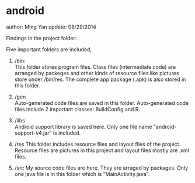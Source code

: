 android
=======

author: Ming Yan
update: 08/29/2014

Findings in the project folder:

Five important folders are included, 

1. /bin:    
This folder stores program files. Class files (intermediate code) are arranged by packeges and other kinds of resource files like pictures store under /bin/res. The complete app package (.apk) is also stored in this folder.

2. /gen     
Auto-generated code files are saved in this folder. Auto-generated code files include 2 important classes: BuildConfig and R.

3. /libs  
Android support library is saved here. Only one file name "android-support-v4.jar" is included.
  
4. /res 
This folder includes resource files and layout files of the project. Resource files are pictures in this project and layout files mostly are .xml files.

5. /src 
My source code files are here. They are arraged by packages. Only one java file is in this folder which is "MainActivity.java".
